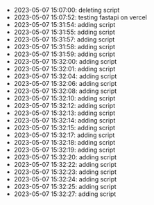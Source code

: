 - 2023-05-07 15:07:00: deleting script
- 2023-05-07 15:07:52: testing fastapi on vercel
- 2023-05-07 15:31:54: adding script
- 2023-05-07 15:31:55: adding script
- 2023-05-07 15:31:57: adding script
- 2023-05-07 15:31:58: adding script
- 2023-05-07 15:31:59: adding script
- 2023-05-07 15:32:00: adding script
- 2023-05-07 15:32:01: adding script
- 2023-05-07 15:32:04: adding script
- 2023-05-07 15:32:06: adding script
- 2023-05-07 15:32:08: adding script
- 2023-05-07 15:32:10: adding script
- 2023-05-07 15:32:12: adding script
- 2023-05-07 15:32:13: adding script
- 2023-05-07 15:32:14: adding script
- 2023-05-07 15:32:15: adding script
- 2023-05-07 15:32:17: adding script
- 2023-05-07 15:32:18: adding script
- 2023-05-07 15:32:19: adding script
- 2023-05-07 15:32:20: adding script
- 2023-05-07 15:32:22: adding script
- 2023-05-07 15:32:23: adding script
- 2023-05-07 15:32:24: adding script
- 2023-05-07 15:32:25: adding script
- 2023-05-07 15:32:27: adding script
